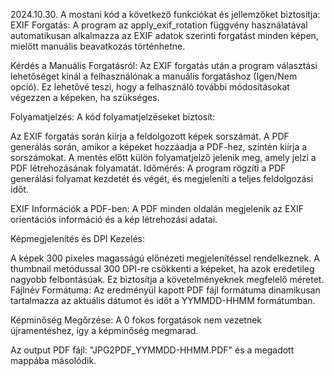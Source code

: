 2024.10.30.
A mostani kód a következő funkciókat és jellemzőket biztosítja:
EXIF Forgatás: A program az apply_exif_rotation függvény használatával automatikusan alkalmazza az EXIF adatok szerinti forgatást minden képen, mielőtt manuális beavatkozás történhetne.

Kérdés a Manuális Forgatásról: Az EXIF forgatás után a program választási lehetőséget kínál a felhasználónak a manuális forgatáshoz (Igen/Nem opció). Ez lehetővé teszi, hogy a felhasználó további módosításokat végezzen a képeken, ha szükséges.

Folyamatjelzés: A kód folyamatjelzéseket biztosít:

Az EXIF forgatás során kiírja a feldolgozott képek sorszámát. A PDF generálás során, amikor a képeket hozzáadja a PDF-hez, szintén kiírja a sorszámokat. A mentés előtt külön folyamatjelző jelenik meg, amely jelzi a PDF létrehozásának folyamatát. Időmérés: A program rögzíti a PDF generálási folyamat kezdetét és végét, és megjeleníti a teljes feldolgozási időt.

EXIF Információk a PDF-ben: A PDF minden oldalán megjelenik az EXIF orientációs információ és a kép létrehozási adatai.

Képmegjelenítés és DPI Kezelés:

A képek 300 pixeles magasságú előnézeti megjelenítéssel rendelkeznek. A thumbnail metódussal 300 DPI-re csökkenti a képeket, ha azok eredetileg nagyobb felbontásúak. Ez biztosítja a követelményeknek megfelelő méretet. Fájlnév Formátuma: Az eredményül kapott PDF fájl formátuma dinamikusan tartalmazza az aktuális dátumot és időt a YYMMDD-HHMM formátumban.

Képminőség Megőrzése: A 0 fokos forgatások nem vezetnek újramentéshez, így a képminőség megmarad.

Az output PDF fájl: "JPG2PDF_YYMMDD-HHMM.PDF" és a megadott mappába másolódik.

